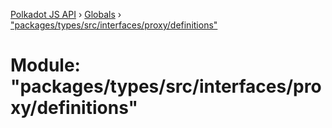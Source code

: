 [Polkadot JS API](../README.md) › [Globals](../globals.md) › ["packages/types/src/interfaces/proxy/definitions"](_packages_types_src_interfaces_proxy_definitions_.md)

# Module: "packages/types/src/interfaces/proxy/definitions"


